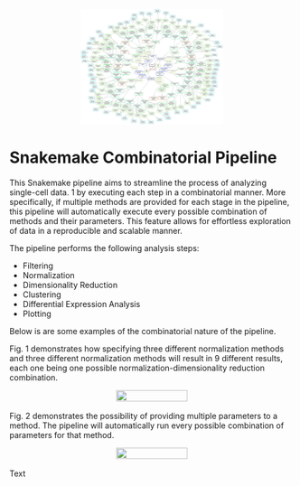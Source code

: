 <p align="center">
  <img src="https://github.com/vietdhoang/snakemake-single-cell/blob/40422305810c90e2b1b0cbaafc2413bc4530983c/img/dag_one_sample.svg" width=50% height=50%>
</p>

# Snakemake Combinatorial Pipeline

This Snakemake pipeline aims to streamline the process of analyzing single-cell data.   1 
by executing each step in a combinatorial manner. More specifically, if multiple
methods are provided for each stage in the pipeline, this pipeline will automatically 
execute every possible combination  of methods and their parameters. This feature allows 
for effortless exploration of data in a reproducible and scalable manner.

The pipeline performs the following analysis steps:
* Filtering
* Normalization
* Dimensionality Reduction
* Clustering
* Differential Expression Analysis
* Plotting

Below is are some examples of the combinatorial nature of the pipeline. 

Fig. 1 demonstrates how specifying three different normalization methods and three 
different normalization methods will result in 9 different results, each one being one 
possible normalization-dimensionality reduction combination.

<p align="center">
  <img src="https://github.com/vietdhoang/snakemake-single-cell/blob/40422305810c90e2b1b0cbaafc2413bc4530983c/img/combinatorial_method.svg" width=50% height=50%>
</p>

Fig. 2 demonstrates the possibility of providing multiple parameters to a method. The
pipeline will automatically run every possible combination of parameters for that method.

<p align="center">
  <img src="https://github.com/vietdhoang/snakemake-single-cell/blob/51ed4eca04327e48a097c6fae04e2d80d9e31bb2/img/combinatorial_param.svg" width=50% height=50%>
</p>

Text
